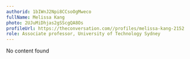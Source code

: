```yaml
---
authorid: 1bIWnJ2Npi8CCsoOgMweco
fullName: Melissa Kang
photo: 2UJuMiDhjas2gSScgQA8Os
profileUrl: https://theconversation.com//profiles/melissa-kang-2152
role: Associate professor, University of Technology Sydney
---
```

No content found
